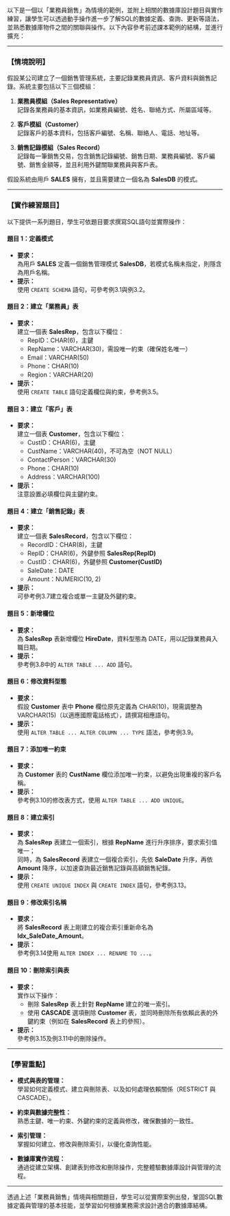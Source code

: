 以下是一個以「業務員銷售」為情境的範例，並附上相關的數據庫設計題目與實作練習，讓學生可以透過動手操作進一步了解SQL的數據定義、查詢、更新等語法，並熟悉數據庫物件之間的關聯與操作。以下內容參考前述課本範例的結構，並進行擴充：

---

### 【情境說明】

假設某公司建立了一個銷售管理系統，主要記錄業務員資訊、客戶資料與銷售記錄。系統主要包括以下三個模組：

1. **業務員模組（Sales Representative）**  
   記錄各業務員的基本資訊，如業務員編號、姓名、聯絡方式、所屬區域等。

2. **客戶模組（Customer）**  
   記錄客戶的基本資料，包括客戶編號、名稱、聯絡人、電話、地址等。

3. **銷售記錄模組（Sales Record）**  
   記錄每一筆銷售交易，包含銷售記錄編號、銷售日期、業務員編號、客戶編號、銷售金額等，並且利用外鍵關聯業務員與客戶表。

假設系統由用戶 **SALES** 擁有，並且需要建立一個名為 **SalesDB** 的模式。

---

### 【實作練習題目】

以下提供一系列題目，學生可依題目要求撰寫SQL語句並實際操作：

#### **題目 1：定義模式**
- **要求：**  
  為用戶 **SALES** 定義一個銷售管理模式 **SalesDB**，若模式名稱未指定，則隱含為用戶名稱。
- **提示：**  
  使用 `CREATE SCHEMA` 語句，可參考例3.1與例3.2。

#### **題目 2：建立「業務員」表**
- **要求：**  
  建立一個表 **SalesRep**，包含以下欄位：
  - RepID：CHAR(6)，主鍵
  - RepName：VARCHAR(30)，需設唯一約束（確保姓名唯一）
  - Email：VARCHAR(50)
  - Phone：CHAR(10)
  - Region：VARCHAR(20)
- **提示：**  
  使用 `CREATE TABLE` 語句定義欄位與約束，參考例3.5。

#### **題目 3：建立「客戶」表**
- **要求：**  
  建立一個表 **Customer**，包含以下欄位：
  - CustID：CHAR(6)，主鍵
  - CustName：VARCHAR(40)，不可為空（NOT NULL）
  - ContactPerson：VARCHAR(30)
  - Phone：CHAR(10)
  - Address：VARCHAR(100)
- **提示：**  
  注意設置必填欄位與主鍵約束。

#### **題目 4：建立「銷售記錄」表**
- **要求：**  
  建立一個表 **SalesRecord**，包含以下欄位：
  - RecordID：CHAR(8)，主鍵
  - RepID：CHAR(6)，外鍵參照 **SalesRep(RepID)**
  - CustID：CHAR(6)，外鍵參照 **Customer(CustID)**
  - SaleDate：DATE
  - Amount：NUMERIC(10, 2)
- **提示：**  
  可參考例3.7建立複合或單一主鍵及外鍵約束。

#### **題目 5：新增欄位**
- **要求：**  
  為 **SalesRep** 表新增欄位 **HireDate**，資料型態為 DATE，用以記錄業務員入職日期。
- **提示：**  
  參考例3.8中的 `ALTER TABLE ... ADD` 語句。

#### **題目 6：修改資料型態**
- **要求：**  
  假設 **Customer** 表中 **Phone** 欄位原先定義為 CHAR(10)，現需調整為 VARCHAR(15)（以適應國際電話格式），請撰寫相應語句。
- **提示：**  
  使用 `ALTER TABLE ... ALTER COLUMN ... TYPE` 語法，參考例3.9。

#### **題目 7：添加唯一約束**
- **要求：**  
  為 **Customer** 表的 **CustName** 欄位添加唯一約束，以避免出現重複的客戶名稱。
- **提示：**  
  參考例3.10的修改表方式，使用 `ALTER TABLE ... ADD UNIQUE`。

#### **題目 8：建立索引**
- **要求：**  
  為 **SalesRep** 表建立一個索引，根據 **RepName** 進行升序排序，要求索引值唯一；  
  同時，為 **SalesRecord** 表建立一個複合索引，先依 **SaleDate** 升序，再依 **Amount** 降序，以加速查詢最近銷售記錄與高額銷售紀錄。
- **提示：**  
  使用 `CREATE UNIQUE INDEX` 與 `CREATE INDEX` 語句，參考例3.13。

#### **題目 9：修改索引名稱**
- **要求：**  
  將 **SalesRecord** 表上剛建立的複合索引重新命名為 **Idx_SaleDate_Amount**。
- **提示：**  
  參考例3.14使用 `ALTER INDEX ... RENAME TO ...`。

#### **題目 10：刪除索引與表**
- **要求：**  
  實作以下操作：
  - 刪除 **SalesRep** 表上針對 **RepName** 建立的唯一索引。
  - 使用 **CASCADE** 選項刪除 **Customer** 表，並同時刪除所有依賴此表的外鍵約束（例如在 **SalesRecord** 表上的參照）。
- **提示：**  
  參考例3.15及例3.11中的刪除操作。

---

### 【學習重點】

- **模式與表的管理：**  
  學習如何定義模式、建立與刪除表、以及如何處理依賴關係（RESTRICT 與 CASCADE）。

- **約束與數據完整性：**  
  熟悉主鍵、唯一約束、外鍵約束的定義與修改，確保數據的一致性。

- **索引管理：**  
  掌握如何建立、修改與刪除索引，以優化查詢性能。

- **數據庫實作流程：**  
  通過從建立架構、創建表到修改和刪除操作，完整體驗數據庫設計與管理的流程。

---

透過上述「業務員銷售」情境與相關題目，學生可以從實際案例出發，鞏固SQL數據定義與管理的基本技能，並學習如何根據業務需求設計適合的數據庫結構。